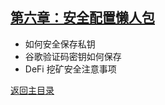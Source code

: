 ## [第六章：安全配置懒人包](/06_安全配置懒人包/INDEX.md)
- 如何安全保存私钥
- 谷歌验证码密钥如何保存
- DeFi 挖矿安全注意事项

[返回主目录](/INDEX.md)

